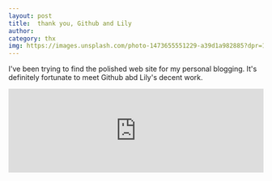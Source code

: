 ```yaml
---
layout: post
title:  thank you, Github and Lily
author: 
category: thx
img: https://images.unsplash.com/photo-1473655551229-a39d1a982885?dpr=1&auto=format&fit=crop&w=1500&h=998&q=80&cs=tinysrgb&crop=
---
```


I've been trying to find the polished web site for my personal blogging. 
It's definitely fortunate to meet Github abd Lily's decent work. 

<iframe width="100%" height="166" scrolling="no" frameborder="no" allow="autoplay" src="https://w.soundcloud.com/player/?url=https%3A//api.soundcloud.com/tracks/263689383&color=%23ff5500&auto_play=false&hide_related=false&show_comments=true&show_user=true&show_reposts=false&show_teaser=true"></iframe>
